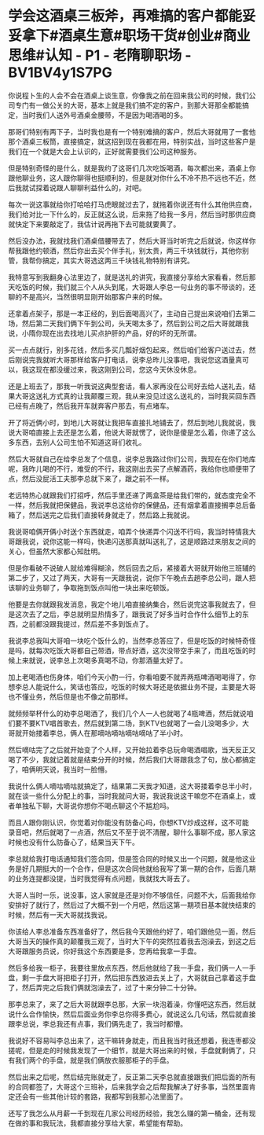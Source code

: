 # 学会这酒桌三板斧，再难搞的客户都能妥妥拿下#酒桌生意#职场干货#创业#商业思维#认知 - P1 - 老隋聊职场 - BV1BV4y1S7PG

你说程卜生的人会不会在酒桌上谈生意，你像我之前在回来我公司的时候，我们公司专门有一做公关的大哥，基本上就是我们搞不定的客户，到那大哥那全都能搞定，当时我们人送外号酒桌金腰带，不是因为喝酒喝的多。

那哥们特别有两下子，当时我也是有一个特别难搞的客户，然后大哥就用了一套他那个酒桌三板筒，直接搞定，就这招到现在我都在用，特别实战，当时这些客户是我们在一个就是大会上认识的，正好就需要我们公司这种服务。

但是特别奇怪的是什么，就是我约了这哥们几次吃饭喝酒，每次都出来，酒桌上你跟他聊业务，这人跟你聊得也挺顺利的，但是就对你什么不冷不热不远也不近，然后我就试探着说跟人聊聊利益什么的，对吧。

每次一说这事就给你打哈哈打马虎眼就过去了，就拖着你说还有什么其他供应商，我们给对比一下什么的，反正就这么说，后来拖了给我一多月，然后当时那供应商就快定下来要敲定了，我估计说再拖下去可能就要黄了。

然后没办法，我就找我们酒桌借腰带去了，然后大哥当时听完之后就说，你这样你帮我跟他约顿酒，然后你出去买个伴手礼，别太贵，两三千块钱就行，其他你别管，我帮你搞定，其实大哥选这两三千块钱礼物特别有讲究。

我特意写到我翻身心法里边了，就是送礼的讲究，我直接分享给大家看看，然后那天吃饭的时候，我们就三个人从头到尾，大哥跟人李总一句业务的事不带谈的，还聊的不是高兴，当然很明显刚开始那客户来的时候。

还拿着点架子，那是一本正经的，到后面喝高兴了，主动自己提出来说咱们去第二场，然后第二天我们俩下午到公司，头天喝太多了，然后到公司之后大哥就跟我说，小隋你现在出去找地儿买点护肝的产品，好的坏的无所谓。

买一点点就行，别多花钱，然后多买几瓢好烟包起来，然后咱们给客户送过去，然后刚说完我就听大哥那样给客户打电话，说李总昨儿没事吧，我说您这酒量真可以，我这现在都没缓过来，我这刚到公司，您这今天休没休息。

还是上班去了，那我一听我说这典型套话，看人家再没在公司好去给人送礼去，结果大哥这送礼方式真的让我颠覆三观，我从来没见过这么送礼的，当时我买回东西已经有点晚了，然后我开车就奔客户那去，有点堵车。

开了将近俩小时，到地儿大哥就让我把车直接扎地铺去了，然后到地儿我就说，我说大哥咱直接上去还是怎么着，他说大哥就愣了，说你是傻是怎么着，你递了这么多东西，去别人公司生怕不知道这哥们收礼。

然后大哥就自己在给李总发了个信息，说李总我路过你们公司，我现在在你们地库呢，我昨儿喝的不行，难受的不行，我这刚出去买了点解酒药，我给你也顺便带了点，然后没屁活工夫那李总就下来了，跟之前不一样。

老远特热心就跟我们打招呼，然后手里还递了两盒茶是给我们带的，就态度完全不一样，然后我就把保健品，我说李总这给你的保健品，还有烟拿着直接搁李总后备箱了，然后送完之后我们直接转身就走了，然后路上我就说。

我说哥咱俩开俩小时送个东西就走，咱弄个快递弄个闪送不行吗，我当时特情我大哥跟我说，说你这能一样吗，快递闪送那真就叫送礼了，这是顺路过来朋友之间的关心，但虽然大家都心知肚明。

但是你看破不说破人就给难得糊涂，然后回去之后，紧接着大哥就开始他三班辅的第二步了，又过了两天，大哥有一天跟我说，说你下午晚点去趟李总公司，跟人把该聊的业务聊了，争取拖到饭点叫他一块出来吃顿饭。

他要是去你就跟我发消息，我定个地儿咱直接纳集合，然后说完这事我就去了，但是这次去了之后，李总就明显热情多了，跟我说了好多当时合作什么细节上的东西，之前都没跟我提过，然后差不多到饭点了。

我说李总我叫大哥咱一块吃个饭什么的，当然李总答应了，但是吃饭的时候特奇怪是吗，就每次吃饭大哥都自己带酒，带点好酒，这次没带空手来了，而且吃饭的时候上来就说，说李总上次喝多真喝不动，你那酒量太好了。

加上老喝酒也伤身体，咱们今天小酌一行，你看咱要不就弄两瓶啤酒喝喝得了，你想李总人能说什么，笑话也答应，吃饭的时候大哥还是依据业务不提，主要是大哥也不懂业务，然后但是也不像之前那样。

就频频举杯什么的劝李总喝酒了，我们几个人一人也就喝了4瓶啤酒，然后就说咱们要不要KTV唱首歌去，然后就到第二场，到KTV也就喝了一会儿没喝多少，大哥就开始搂着李总，俩人在那嘀咕嘀咕嘀咕嘀咕了半小时。

然后嘀咕完了之后就开始变了个人样，又开始拉着李总玩命喝酒唱歌，当天反正又喝了不少，我就记着就是结束分开的时候，然后我们大哥跟我念了句，放心都搞定了，咱俩明天说，我当时一脸懵。

我说什么俩人嘀咕嘀咕就搞定了，结果第二天我才知道，这大哥搂着李总半小时，就在谈一些什么分配上的事，当时我就问大哥，我说我说这干嘛您不在酒桌上，或者单独私下聊，大哥说你想你不喝点聊这个不尴尬吗。

而且人跟你刚认识，你觉着对你能没有防备心吗，你想KTV炒成这样，这不可能录音吧，然后就喝了一点酒，然后又不至于说不清醒，聊什么事聊不成，那人家这时候也没有什么防备心了，结果当天下午。

李总就给我打电话通知我们签合同，但是签合同的时候又出一个问题，就是他这业务是好几期挺大的一个合作，但是这次合同他就给我写了第一期的合作，后面几期的业务连提都没提，当时我觉得有点问题，我就找大哥去了。

大哥人当时一乐，说没事，这人家就是还是对你不够信任，问题不大，后面我给你安排好了就行了，然后过了大概不到一个月吧，然后这第一期项目基本就快结束的时候，然后有一天大哥就找我说。

你该给人李总准备东西准备好了，然后我今天跟他约好了，咱们跟他见一面，然后大哥当天的操作真的颠覆我三观了，当时大下午的突然拉着我去泡澡去，到这之后大哥跟服务员说，你好我这个东西要是多，您再给我拿一手盘。

然后多给我一柜子，我要往里放点东西，然后他就给了我一手盘，我们俩一人一手盘，剩一手盘大哥把柜子打开，然后把东西放进去关上了，大哥就自己拿着这手盘了，然后弄完之后我们俩就泡澡去了，过了十来分钟二十分钟。

那李总来了，来了之后大哥就跟李总那，大家一块泡着澡，你懂吧这东西，然后就说什么合作愉快，然后后面业务你李总你得多费心，就说这么几句话，然后就直接跟李总说，李总我还有点事，我们俩先走了，我当时都懵。

我说好不容易叫李总出来了，这干嘛转身就走，而且我当时我还想着，我连枣都没搓呢，但是走的时候我发现了一个细节，就是大哥出来的时候，手盘就剩俩了，只有我们两个的手盘，就是我们俩放衣服那柜子的手盘。

然后出来之后呢，然后结完账就走了，反正第二天李总就直接跟我们把后面的所有的合同都签了，大哥这个三班补，后来我学会之后帮我解决了好多事，当然里面肯定还会有一些其他计较的套路，我都写到我那心法里面了。

还写了我怎么从月薪一千到现在几家公司经历经验，我怎么赚的第一桶金，还有现在做的事和我玩法，我都直接分享给大家，希望能有帮助。

